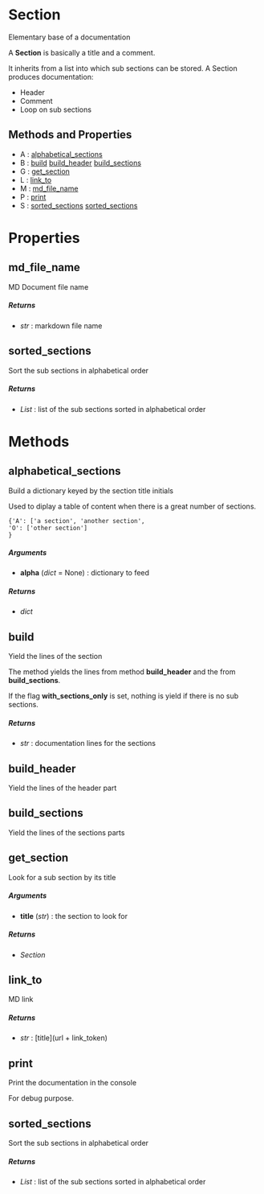 # Section



Elementary base of a documentation

A **Section** is basically a title and a comment.

It inherits from a list into which sub sections can be stored.
A Section produces documentation:
- Header
- Comment
- Loop on sub sections



## Methods and Properties
- A : [alphabetical_sections](#alphabetical_sections) 
- B : [build](#build) [build_header](#build_header) [build_sections](#build_sections) 
- G : [get_section](#get_section) 
- L : [link_to](#link_to) 
- M : [md_file_name](#md_file_name) 
- P : [print](#print) 
- S : [sorted_sections](#sorted_sections) [sorted_sections](#sorted_sections) 

# Properties

## md_file_name

MD Document file name



##### Returns

- _str_ : markdown file name


## sorted_sections

Sort the sub sections in alphabetical order



##### Returns

- _List_ : list of the sub sections sorted in alphabetical order



# Methods

## alphabetical_sections

Build a dictionary keyed by the section title initials

Used to diplay a table of content when there is a great number of sections.

```
{'A': ['a section', 'another section',
'O': ['other section']
}
```



##### Arguments

- **alpha** (_dict_ = None) : dictionary to feed

##### Returns

- _dict_


## build

Yield the lines of the section

The method yields the lines from method **build_header** and the from
**build_sections**.

If the flag **with_sections_only** is set, nothing is yield if there is no
sub sections.



##### Returns

- _str_ : documentation lines for the sections


## build_header

Yield the lines of the header part




## build_sections

Yield the lines of the sections parts




## get_section

Look for a sub section by its title



##### Arguments

- **title** (_str_) : the section to look for

##### Returns

- _Section_


## link_to

MD link



##### Returns

- _str_ : [title](url + link_token)


## print

Print the documentation in the console

For debug purpose.




## sorted_sections

Sort the sub sections in alphabetical order



##### Returns

- _List_ : list of the sub sections sorted in alphabetical order



